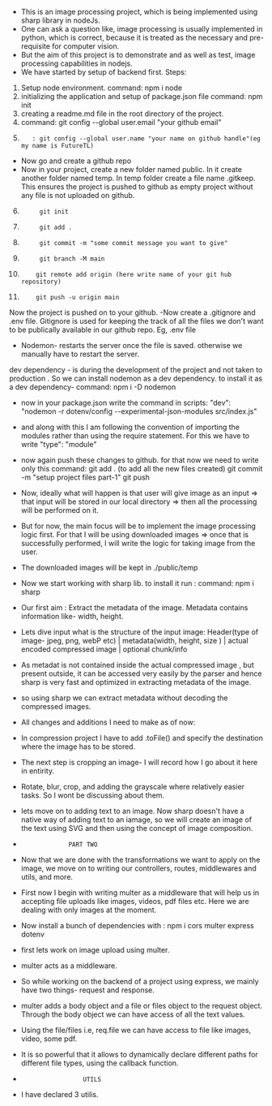 - This is an image processing project, which is being implemented using sharp library in nodeJs.
- One can ask a question like, image processing is usually implemented in python, which is correct, because it is treated as the necessary and pre-requisite for computer vision.
- But the aim of this project is to demonstrate and as well as test, image processing capabilities in nodejs.
- We have started by setup of backend first.
Steps: 
1. Setup node environment. 
    command: npm i node
2. initializing the application and setup of package.json file
    command: npm init
3. creating a readme.md file in the root directory of the project.
4. command: git config --global user.email "your github email"
5.        : git config --global user.name "your name on github handle"(eg my name is FutureTL)

- Now go and create a github repo
- Now in your project, create a new folder named public. In it create another folder named temp. In temp folder create a file name .gitkeep. This ensures the project is pushed to github as empty project without any file is not uploaded on github.

6.          git init
7.          git add .
8.          git commit -m "some commit message you want to give"
9.          git branch -M main
10.         git remote add origin (here write name of your git hub repository)
11.         git push -u origin main

Now the project is pushed on to your github.
-Now create a .gitignore and .env  file. Gitignore is used for keeping the track of all the files we don't want to be publically available in our github repo. Eg, .env file

- Nodemon- restarts the server once the file is saved. otherwise we manually have to restart the server.

dev dependency - is during the development of the project and not taken to production . So we can install nodemon as a dev dependency.  to install it as a dev dependency-
command:      npm i -D nodemon
- now in your package.json write the command in scripts:
        "dev": "nodemon -r dotenv/config --experimental-json-modules src/index.js"
- and along with this I am following the convention of importing the modules rather than using the require statement. For this we have to write 
        "type": "module"

- now again push these changes to github. for that now we need to write only this command:
        git add .   (to add all the new files created)
        git commit -m "setup project files part-1"
        git push

- Now, ideally what will happen is that user will give image as an input => that input will be stored in our local directory => then all the processing will be performed on it.

- But for now, the main focus will be to implement the image processing logic first. For that I will be using downloaded images => once that is successfully performed, I will write the logic for taking image from the user.

- The downloaded images will be kept in ./public/temp 
- Now we start working with sharp lib. to install it run :
command:    npm i sharp

- Our first aim : Extract the metadata of the image. Metadata contains information like- width, height.
- Lets dive input what is the structure of the input image:
        Header(type of image- jpeg, png, webP etc)
          |
        metadata(width, height, size )
          |
        actual encoded compressed image
          |
        optional chunk/info

- As metadat is not contained inside the actual compressed image , but present outside, it can be accessed very easily by the parser and hence sharp is very fast and optimized in extracting metadata of the image.
- so using sharp we can extract metadata without decoding the compressed images.

- All changes and additions I need to make as of now:
- In compression project I have to add .toFile() and specify the destination where the image has to be stored.

- The next step is cropping an image- I will record how I go about it here in entirity.

- Rotate, blur, crop, and adding the grayscale where relatively easier tasks. So I wont be discussing about them. 

- lets move on to adding text to an image. Now sharp doesn't have a native way of adding text to an iamage, so we will create an image of the text using SVG and then using the concept of image composition.

-                  PART TWO
- Now that we are done with the transformations we want to apply on the image, we move on to writing our controllers, routes, middlewares and utils, and more.

- First now I begin with writing multer as a middleware that will help us in accepting file uploads like images, videos, pdf files etc. Here we are dealing with only images at the moment.

- Now install a bunch of dependencies with :
                npm i cors multer express dotenv

- first lets work on image upload using multer.

- multer acts as a middleware. 
- So while working on the backend of a project using express, we mainly have two things- request and response.

- multer adds a body object and a file or files object to the request object. Through the body object we can have access of all the text values. 
- Using the file/files i.e, req.file we can have access to file like images, video, some pdf.

- It is so powerful that it allows to dynamically declare different paths for different file types, using the callback function.

-                      UTILS
- I have declared 3 utilis. 